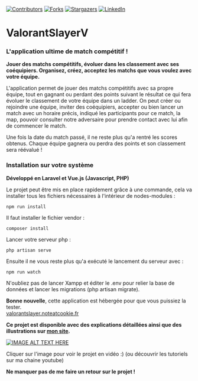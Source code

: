 
[![Contributors][contributors-shield]][contributors-url]
[![Forks][forks-shield]][forks-url]
[![Stargazers][stars-shield]][stars-url]
[![LinkedIn][linkedin-shield]][linkedin-url]

# ValorantSlayerV

### L'application ultime de match compétitif !

**Jouer des matchs compétitifs, évoluer dans les classement avec ses coéquipiers.
Organisez, créez, acceptez les matchs que vous voulez avec votre équipe.**

L'application permet de jouer des matchs compétitifs avec sa propre équipe, tout en gagnant ou perdant des points suivant le résultat ce qui fera évoluer le classement de votre équipe dans un ladder.
On peut créer ou rejoindre une équipe, inviter des coéquipiers, accepter ou bien lancer un match avec un horaire précis, indiqué les participants pour ce match, la map, pouvoir consulter notre adversaire pour prendre contact avec lui afin de commencer le match.

Une fois la date du match passé, il ne reste plus qu'a rentré les scores obtenus. Chaque équipe gagnera ou perdra des points et son classement sera réévalué !

### Installation sur votre système
**Développé en Laravel et Vue.js (Javascript, PHP)** <br>

Le projet peut être mis en place rapidement grâce à une commande, cela va installer tous les fichiers nécessaires à l'intérieur 
de nodes-modules :
```
npm run install
```

Il faut installer le fichier vendor :
```
composer install
```
Lancer votre serveur php :
```
php artisan serve
```
Ensuite il ne vous reste plus qu'a exécuté le lancement du serveur avec :
```
npm run watch
```

N'oubliez pas de lancer Xampp et éditer le .env pour relier la base de données et lancer les migrations (php artisan migrate).

**Bonne nouvelle**, cette application est hébergée pour que vous puissiez la tester.<br>
[valorantslayer.noteatcookie.fr](valorantslayer.noteatcookie.fr)

**Ce projet est disponible avec des explications détaillées ainsi que des illustrations sur [mon site](https://www.rollet-raphael.com/project).**

[![IMAGE ALT TEXT HERE](https://img.youtube.com/vi/Y6WH8TgkagU/0.jpg)](https://www.youtube.com/watch?v=Y6WH8TgkagU)
<br>

Cliquer sur l'image pour voir le projet en vidéo :) (ou découvrir les tutoriels sur ma chaine youtube)

**Ne manquer pas de me faire un retour sur le projet !**


<!-- MARKDOWN LINKS & IMAGES -->
<!-- https://www.markdownguide.org/basic-syntax/#reference-style-links -->
[contributors-shield]: https://img.shields.io/github/contributors/deeluxe74/ValorantSlayer.svg?style=for-the-badge
[contributors-url]: https://github.com/deeluxe74/ValorantSlayer/graphs/contributors
[forks-shield]: https://img.shields.io/github/forks/deeluxe74/ValorantSlayer.svg?style=for-the-badge
[forks-url]: https://github.com/deeluxe74/ValorantSlayer/network/members
[stars-shield]: https://img.shields.io/github/stars/deeluxe74/ValorantSlayer.svg?style=for-the-badge
[stars-url]: https://github.com/deeluxe74/ValorantSlayer/stargazers

[linkedin-shield]: https://img.shields.io/badge/-LinkedIn-black.svg?style=for-the-badge&logo=linkedin&colorB=555
[linkedin-url]: https://www.linkedin.com/in/rollet-raphael/
[product-screenshot]: images/screenshot.png
